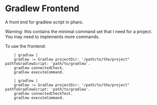 Gradlew Frontend
===============

A front end for gradlew script in pharo.

Warning: this contains the minimal command set that I need for a project. You may need to implements more commands.

To use the frontend:

~~~
    | gradlew |
    gradlew := Gradlew projectDir: '/path/to/the/project" pathToGradlewScript: 'path/to/gradlew'.
    gradlew connectedCheck.
    gradlew executeCommand.
~~~

~~~
    | gradlew |
    gradlew := Gradlew projectDir: '/path/to/the/project" pathToGradlewScript: 'path/to/gradlew'.
    gradlew connectedCheckTest.
    gradlew executeCommand.
~~~
